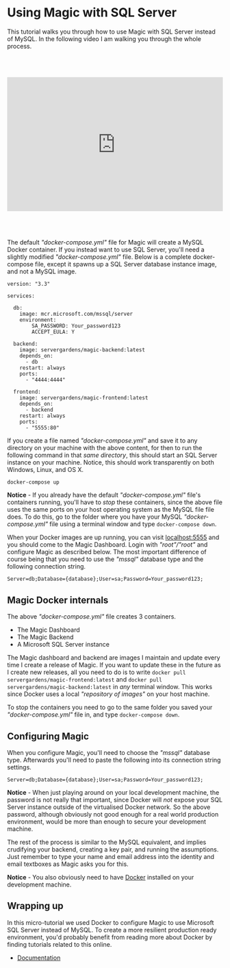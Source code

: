 
# Using Magic with SQL Server

This tutorial walks you through how to use Magic with SQL Server instead of MySQL.
In the following video I am walking you through the whole process.

<div style="position:relative; padding-bottom:56.25%; padding-top:30px; height:0; overflow:hidden;margin-top:4rem;margin-bottom:4rem;">
<iframe width="560" height="315" style="position:absolute; top:0; left:0; width:100%; height:100%;" src="https://www.youtube.com/embed/iRc5Y8xw6VM" frameborder="0" allow="accelerometer; autoplay; encrypted-media; gyroscope; picture-in-picture" allowfullscreen></iframe>
</div>

The default _"docker-compose.yml"_ file for Magic will create a MySQL Docker container. If you instead
want to use SQL Server, you'll need a slightly modified _"docker-compose.yml"_ file. Below is a complete
docker-compose file, except it spawns up a SQL Server database instance image, and not a MySQL image.

```
version: "3.3"

services:

  db:
    image: mcr.microsoft.com/mssql/server
    environment:
        SA_PASSWORD: Your_password123
        ACCEPT_EULA: Y

  backend:
    image: servergardens/magic-backend:latest
    depends_on:
      - db
    restart: always
    ports:
      - "4444:4444"

  frontend:
    image: servergardens/magic-frontend:latest
    depends_on:
      - backend
    restart: always
    ports:
      - "5555:80"
```

If you create a file named _"docker-compose.yml"_ and save it to any directory on your machine with the
above content, for then to run the following command in that _same directory_, this should start an SQL
Server instance on your machine. Notice, this should work transparently on both Windows, Linux, and OS X.

```
docker-compose up
```

**Notice** - If you already have the default _"docker-compose.yml"_ file's containers running, you'll have
to _stop_ these containers, since the above file uses the same ports on your host operating system as the MySQL
file file does. To do this, go to the folder where you have your MySQL _"docker-compose.yml"_ file using a
terminal window and type `docker-compose down`.

When your Docker images are up running, you can visit [localhost:5555](http://localhost:5555) and you should
come to the Magic Dashboard. Login with _"root"/"root"_ and configure Magic as described below. The most important
difference of course being that you need to use the _"mssql"_ database type and the following connection string.

```
Server=db;Database={database};User=sa;Password=Your_password123;
```

## Magic Docker internals

The above _"docker-compose.yml"_ file creates 3 containers.

* The Magic Dashboard
* The Magic Backend
* A Microsoft SQL Server instance

The Magic dashboard and backend are images I maintain and update every time I create a release of Magic.
If you want to update these in the future as I create new releases, all you need to do is to write
`docker pull servergardens/magic-frontend:latest` and `docker pull servergardens/magic-backend:latest`
in _any_ terminal window. This works since Docker uses a local _"repository of images"_ on your host machine.

To stop the containers you need to go to the same folder you saved your _"docker-compose.yml"_
file in, and type `docker-compose down`.

## Configuring Magic

When you configure Magic, you'll need to choose the _"mssql"_ database type. Afterwards you'll need to
paste the following into its connection string settings.

```
Server=db;Database={database};User=sa;Password=Your_password123;
```

**Notice** - When just playing around on your local development machine, the password is not really that
important, since Docker will _not_ expose your SQL Server instance outside of the virtualised Docker network.
So the above password, although obviously not good enough for a real world production environment,
would be more than enough to secure your development machine.

The rest of the process is similar to the MySQL equivalent, and implies crudifying your backend, creating
a key pair, and running the assumptions. Just remember to type your name and email address into the
identity and email textboxes as Magic asks you for this.

**Notice** - You also obviously need to have [Docker](https://www.docker.com/products/docker-desktop)
installed on your development machine.

## Wrapping up

In this micro-tutorial we used Docker to configure Magic to use Microsoft SQL Server instead of MySQL.
To create a more resilient production ready environment, you'd probably benefit from reading more about
Docker by finding tutorials related to this online.

* [Documentation](/documentation/)
